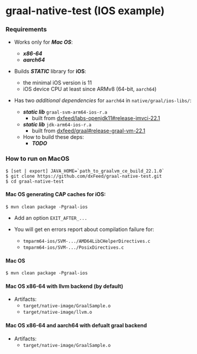 # graal-native-test (IOS example)

### Requirements
* Works only for **_Mac OS_**:
  * **_x86-64_**
  * **_aarch64_**


* Builds **_STATIC_** library for **iOS**:
  * the minimal iOS version is 11
  * iOS device CPU at least since ARMv8 (64-bit, `aarch64`)


* Has two _additional dependencies_ for `aarch64` in `native/graal/ios-libs/`:
  * **_static lib_** `graal-svm-arm64-ios-r.a`
    * built from [dxfeed/labs-openjdk11#release-jmvci-22.1](https://github.com/dxFeed/labs-openjdk-11/tree/release/jvmci/22.1)
  * **_static lib_** `jdk-arm64-ios-r.a`
    * built from [dxfeed/graal#release-graal-vm-22.1](https://github.com/dxFeed/graal/tree/release/graal-vm/22.1)
  * How to build these deps: 
    * **_TODO_**

### How to run on MacOS

```
$ [set | export] JAVA_HOME=`path_to_graalvm_ce_build_22.1.0`
$ git clone https://github.com/dxFeed/graal-native-test.git
$ cd graal-native-test
```

#### Mac OS generating CAP caches for iOS:
```
$ mvn clean package -Pgraal-ios
```
* Add an option `EXIT_AFTER_...` 

* You will get en errors report about compilation failure for:
  * `tmparm64-ios/SVM-.../AMD64LibCHelperDirectives.c`
  * `tmparm64-ios/SVM-.../PosixDirectives.c`



#### Mac OS
```
$ mvn clean package -Pgraal-ios
```

#### Mac OS x86-64 with llvm backend (by default)
* Artifacts:
    * `target/native-image/GraalSample.o`
    * `target/native-image/llvm.o`

#### Mac OS x86-64 and aarch64 with defualt graal backend
* Artifacts:
  * `target/native-image/GraalSample.o`
